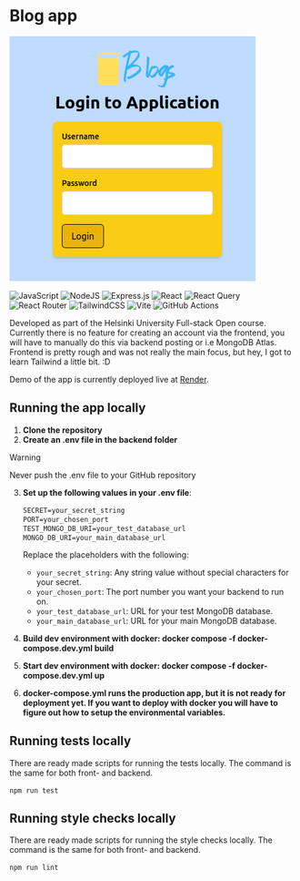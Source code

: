 # Blog app

![alt text](image.png)

![JavaScript](https://img.shields.io/badge/javascript-%23323330.svg?style=for-the-badge&logo=javascript&logoColor=%23F7DF1E) ![NodeJS](https://img.shields.io/badge/node.js-6DA55F?style=for-the-badge&logo=node.js&logoColor=white) ![Express.js](https://img.shields.io/badge/express.js-%23404d59.svg?style=for-the-badge&logo=express&logoColor=%2361DAFB) ![React](https://img.shields.io/badge/react-%2320232a.svg?style=for-the-badge&logo=react&logoColor=%2361DAFB) ![React Query](https://img.shields.io/badge/-React%20Query-FF4154?style=for-the-badge&logo=react%20query&logoColor=white) ![React Router](https://img.shields.io/badge/React_Router-CA4245?style=for-the-badge&logo=react-router&logoColor=white) ![TailwindCSS](https://img.shields.io/badge/tailwindcss-%2338B2AC.svg?style=for-the-badge&logo=tailwind-css&logoColor=white) ![Vite](https://img.shields.io/badge/vite-%23646CFF.svg?style=for-the-badge&logo=vite&logoColor=white) ![GitHub Actions](https://img.shields.io/badge/github%20actions-%232671E5.svg?style=for-the-badge&logo=githubactions&logoColor=white)

Developed as part of the Helsinki University Full-stack Open course. Currently there is no feature for creating an account via the frontend, you will have to manually do this via backend posting or i.e MongoDB Atlas. Frontend is pretty rough and was not really the main focus, but hey, I got to learn Tailwind a little bit. :D

Demo of the app is currently deployed live at [Render](https://blog-app-ouxe.onrender.com/).

## Running the app locally

1. **Clone the repository**
2. **Create an .env file in the backend folder**
> [!WARNING]
> Never push the .env file to your GitHub repository
3. **Set up the following values in your .env file**:
    ```
    SECRET=your_secret_string
    PORT=your_chosen_port
    TEST_MONGO_DB_URI=your_test_database_url
    MONGO_DB_URI=your_main_database_url
    ```

    Replace the placeholders with the following:
    - `your_secret_string`: Any string value without special characters for your secret.
    - `your_chosen_port`: The port number you want your backend to run on.
    - `your_test_database_url`: URL for your test MongoDB database.
    - `your_main_database_url`: URL for your main MongoDB database.
4. **Build dev environment with docker: docker compose -f docker-compose.dev.yml build**
5. **Start dev environment with docker: docker compose -f docker-compose.dev.yml up**
6. **docker-compose.yml runs the production app, but it is not ready for deployment yet. If you want to deploy with docker you will have to figure out how to setup the environmental variables.**

## Running tests locally

There are ready made scripts for running the tests locally. The command is the same for both front- and backend.

```
npm run test
```

## Running style checks locally

There are ready made scripts for running the style checks locally. The command is the same for both front- and backend.

```
npm run lint
```
